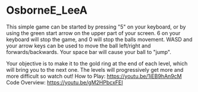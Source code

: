 # OsborneE_LeeA


This simple game can be started by pressing "5" on your keyboard, or by using the green start arrow on the upper part of your screen. 6 on your keyboard will stop the game, and 0 will stop the balls movement. WASD and your arrow keys can be used to move the ball left/right and forwards/backwards. Your space bar will cause your ball to "jump". 

Your objective is to make it to the gold ring at the end of each level, which will bring you to the next one. The levels will progressively get more and more difficult so watch out!
How to Play: https://youtu.be/1iEB9hAn9cM
Code Overview: https://youtu.be/gM2HPbcxFEI
